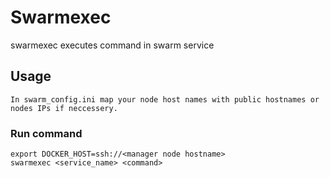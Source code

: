 # Swarmexec

swarmexec executes command in swarm service

## Usage
```
In swarm_config.ini map your node host names with public hostnames or nodes IPs if neccessery. 
```

### Run command
```
export DOCKER_HOST=ssh://<manager node hostname>
swarmexec <service_name> <command>
```
